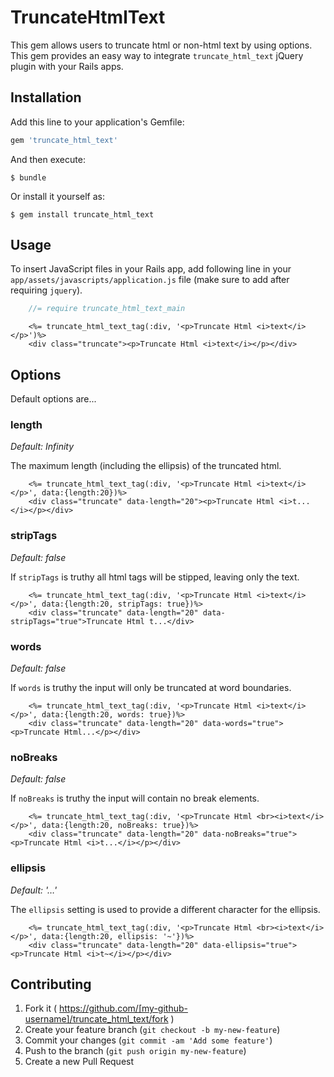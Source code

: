# TruncateHtmlText

This gem allows users to truncate html or non-html text by using options.
This gem provides an easy way to integrate `truncate_html_text` jQuery plugin with your Rails apps.

## Installation

Add this line to your application's Gemfile:

```ruby
gem 'truncate_html_text'
```

And then execute:

    $ bundle

Or install it yourself as:

    $ gem install truncate_html_text

## Usage

To insert JavaScript files in your Rails app, add following line in your `app/assets/javascripts/application.js` file (make sure to add after requiring `jquery`).

```javascript
	//= require truncate_html_text_main
```


```rails
	<%= truncate_html_text_tag(:div, '<p>Truncate Html <i>text</i></p>')%>
	<div class="truncate"><p>Truncate Html <i>text</i></p></div>
```


## Options

Default options are...

### length

*Default: Infinity*

The maximum length (including the ellipsis) of the truncated html.

```rails
	<%= truncate_html_text_tag(:div, '<p>Truncate Html <i>text</i></p>', data:{length:20})%>
	<div class="truncate" data-length="20"><p>Truncate Html <i>t...</i></p></div>
```

### stripTags

*Default: false*

If `stripTags` is truthy all html tags will be stipped, leaving only the text.

```rails
	<%= truncate_html_text_tag(:div, '<p>Truncate Html <i>text</i></p>', data:{length:20, stripTags: true})%>
	<div class="truncate" data-length="20" data-stripTags="true">Truncate Html t...</div>
```

### words

*Default: false*

If `words` is truthy the input will only be truncated at word boundaries.

```rails
	<%= truncate_html_text_tag(:div, '<p>Truncate Html <i>text</i></p>', data:{length:20, words: true})%>
	<div class="truncate" data-length="20" data-words="true"><p>Truncate Html...</p></div>
```

### noBreaks

*Default: false*

If `noBreaks` is truthy the input will contain no break elements.

```rails
	<%= truncate_html_text_tag(:div, '<p>Truncate Html <br><i>text</i></p>', data:{length:20, noBreaks: true})%>
	<div class="truncate" data-length="20" data-noBreaks="true"><p>Truncate Html <i>t...</i></p></div>
```

### ellipsis

*Default: '…'*

The `ellipsis` setting is used to provide a different character for the ellipsis.

```rails
	<%= truncate_html_text_tag(:div, '<p>Truncate Html <br><i>text</i></p>', data:{length:20, ellipsis: '~'})%>
	<div class="truncate" data-length="20" data-ellipsis="true"><p>Truncate Html <i>t~</i></p></div>
```

## Contributing

1. Fork it ( https://github.com/[my-github-username]/truncate_html_text/fork )
2. Create your feature branch (`git checkout -b my-new-feature`)
3. Commit your changes (`git commit -am 'Add some feature'`)
4. Push to the branch (`git push origin my-new-feature`)
5. Create a new Pull Request
